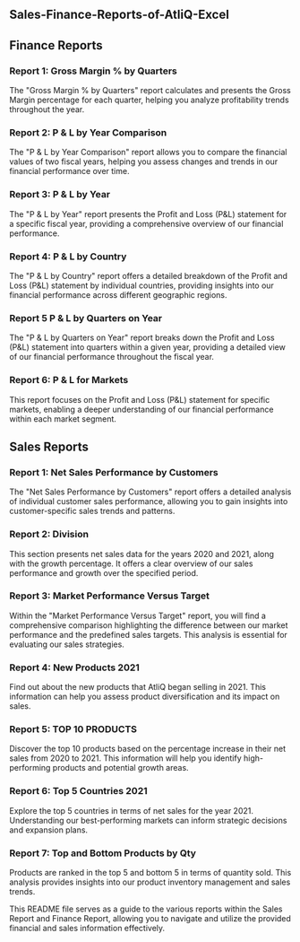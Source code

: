 ## Sales-Finance-Reports-of-AtliQ-Excel

## Finance Reports

### Report 1: Gross Margin % by Quarters
The "Gross Margin % by Quarters" report calculates and presents the Gross Margin percentage for each quarter, helping you analyze profitability trends throughout the year.

### Report 2: P & L by Year Comparison
The "P & L by Year Comparison" report allows you to compare the financial values of two fiscal years, helping you assess changes and trends in our financial performance over time.

### Report 3: P & L by Year
The "P & L by Year" report presents the Profit and Loss (P&L) statement for a specific fiscal year, providing a comprehensive overview of our financial performance.

### Report 4: P & L by Country
The "P & L by Country" report offers a detailed breakdown of the Profit and Loss (P&L) statement by individual countries, providing insights into our financial performance across different geographic regions.

### Report 5 P & L by Quarters on Year
The "P & L by Quarters on Year" report breaks down the Profit and Loss (P&L) statement into quarters within a given year, providing a detailed view of our financial performance throughout the fiscal year.

### Report 6: P & L for Markets
This report focuses on the Profit and Loss (P&L) statement for specific markets, enabling a deeper understanding of our financial performance within each market segment.

## Sales Reports

### Report 1: Net Sales Performance by Customers
The "Net Sales Performance by Customers" report offers a detailed analysis of individual customer sales performance, allowing you to gain insights into customer-specific sales trends and patterns.

### Report 2: Division
This section presents net sales data for the years 2020 and 2021, along with the growth percentage. It offers a clear overview of our sales performance and growth over the specified period.

### Report 3: Market Performance Versus Target
Within the "Market Performance Versus Target" report, you will find a comprehensive comparison highlighting the difference between our market performance and the predefined sales targets. This analysis is essential for evaluating our sales strategies.

### Report 4: New Products 2021
Find out about the new products that AtliQ began selling in 2021. This information can help you assess product diversification and its impact on sales.

### Report 5: TOP 10 PRODUCTS
Discover the top 10 products based on the percentage increase in their net sales from 2020 to 2021. This information will help you identify high-performing products and potential growth areas.


### Report 6: Top 5 Countries 2021
Explore the top 5 countries in terms of net sales for the year 2021. Understanding our best-performing markets can inform strategic decisions and expansion plans.


### Report 7: Top and Bottom Products by Qty
Products are ranked in the top 5 and bottom 5 in terms of quantity sold. This analysis provides insights into our product inventory management and sales trends.


This README file serves as a guide to the various reports within the Sales Report and Finance Report, allowing you to navigate and utilize the provided financial and sales information effectively.
